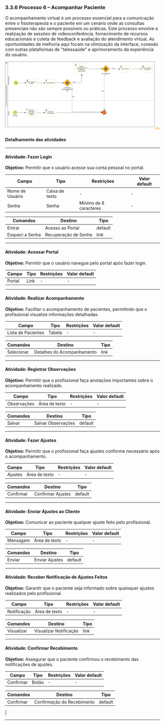 ### 3.3.6 Processo 6 – Acompanhar Paciente

O acompanhamento virtual é um processo essencial para a comunicação entre o fisioterapeuta e o paciente em um cenário onde as consultas presenciais não são sempre possíveis ou práticas. Este processo envolve a realização de sessões de videoconferência, fornecimento de recursos educacionais e coleta de feedback e avaliação do atendimento virtual. As oportunidades de melhoria aqui focam na otimização da interface, conexão com outras plataformas de "telessaúde" e aprimoramento da experiência do usuário.

![Imagem](../assets/processes/processo-6-acompanhar-paciente.png)

#### Detalhamento das atividades
---

#### **Atividade: Fazer Login**

**Objetivo:** Permitir que o usuário acesse sua conta pessoal no portal.

| **Campo**       | **Tipo**       | **Restrições**               | **Valor default** |
| --------------- | -------------- | ---------------------------- | ----------------- |
| Nome de Usuário | Caixa de texto | -                            | -                 |
| Senha           | Senha          | Mínimo de 6 caracteres       | -                 |

| **Comandos**    | **Destino**         | **Tipo** |
| --------------- | ------------------ | -------- |
| Entrar          | Acesso ao Portal   | default  |
| Esqueci a Senha | Recuperação de Senha| link     |

---

#### **Atividade: Acessar Portal**

**Objetivo:** Permitir que o usuário navegue pelo portal após fazer login.

| **Campo**       | **Tipo** | **Restrições** | **Valor default** |
| --------------- | -------- | ---------------| ----------------- |
| Portal          | Link     | -               | -                 |

---

#### **Atividade: Realizar Acompanhamento**

**Objetivo:** Facilitar o acompanhamento de pacientes, permitindo que o profissional visualize informações detalhadas.

| **Campo**       | **Tipo**       | **Restrições** | **Valor default** |
| --------------- | -------------- | ---------------| ----------------- |
| Lista de Pacientes| Tabela       | -              | -                 |

| **Comandos**    | **Destino**               | **Tipo** |
| --------------- | ------------------------- | -------- |
| Selecionar      | Detalhes do Acompanhamento| link     |

---

#### **Atividade: Registrar Observações**

**Objetivo:** Permitir que o profissional faça anotações importantes sobre o acompanhamento realizado.

| **Campo**       | **Tipo**       | **Restrições** | **Valor default** |
| --------------- | -------------- | ---------------| ----------------- |
| Observações     | Área de texto  | -              | -                 |

| **Comandos**    | **Destino**               | **Tipo** |
| --------------- | ------------------------- | -------- |
| Salvar          | Salvar Observações        | default  |

---

#### **Atividade: Fazer Ajustes**

**Objetivo:** Permitir que o profissional faça ajustes conforme necessário após o acompanhamento.

| **Campo**       | **Tipo**       | **Restrições** | **Valor default** |
| --------------- | -------------- | ---------------| ----------------- |
| Ajustes         | Área de texto  | -              | -                 |

| **Comandos**    | **Destino**               | **Tipo** |
| --------------- | ------------------------- | -------- |
| Confirmar       | Confirmar Ajustes         | default  |

---

#### **Atividade: Enviar Ajustes ao Cliente**

**Objetivo:** Comunicar ao paciente qualquer ajuste feito pelo profissional.

| **Campo**       | **Tipo**       | **Restrições** | **Valor default** |
| --------------- | -------------- | ---------------| ----------------- |
| Mensagem        | Área de texto  | -              | -                 |

| **Comandos**    | **Destino**               | **Tipo** |
| --------------- | ------------------------- | -------- |
| Enviar          | Enviar Ajustes            | default  |

---

#### **Atividade: Receber Notificação de Ajustes Feitos**

**Objetivo:** Garantir que o paciente seja informado sobre quaisquer ajustes realizados pelo profissional.

| **Campo**       | **Tipo**       | **Restrições** | **Valor default** |
| --------------- | -------------- | ---------------| ----------------- |
| Notificação     | Área de texto  | -              | -                 |

| **Comandos**    | **Destino**               | **Tipo** |
| --------------- | ------------------------- | -------- |
| Visualizar      | Visualizar Notificação    | link     |

---

#### **Atividade: Confirmar Recebimento**

**Objetivo:** Assegurar que o paciente confirmou o recebimento das notificações de ajustes.

| **Campo**       | **Tipo**       | **Restrições** | **Valor default** |
| --------------- | -------------- | ---------------| ----------------- |
| Confirmar       | Botão          | -              | -                 |

| **Comandos**    | **Destino**               | **Tipo** |
| --------------- | ------------------------- | -------- |
| Confirmar       | Confirmação do Recebimento| default  |
|

---
